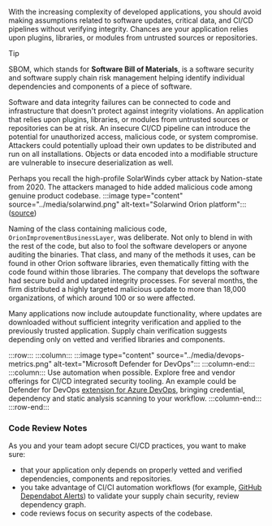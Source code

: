 
With the increasing complexity of developed applications, you should avoid making assumptions related to software updates, critical data, and CI/CD pipelines without verifying integrity.
Chances are your application relies upon plugins, libraries, or modules from untrusted sources or repositories.

> [!TIP]
> SBOM, which stands for **Software Bill of Materials**, is a software security and software supply chain risk management helping identify individual dependencies and components of a piece of software.

Software and data integrity failures can be connected to code and infrastructure that doesn't protect against integrity violations. An application that relies upon plugins, libraries, or modules from untrusted sources or repositories can be at risk. An insecure CI/CD pipeline can introduce the potential for unauthorized access, malicious code, or system compromise. Attackers could potentially upload their own updates to be distributed and run on all installations. Objects or data encoded into a modifiable structure are vulnerable to insecure deserialization as well.

Perhaps you recall the high-profile SolarWinds cyber attack by Nation-state from 2020. The attackers managed to hide added malicious code among genuine product codebase.
:::image type="content" source="../media/solarwind.png" alt-text="Solarwind Orion platform":::
([source](https://www.reversinglabs.com/blog/sunburst-the-next-level-of-stealth))

Naming of the class containing malicious code, `OrionImprovementBusinessLayer`, was deliberate. Not only to blend in with the rest of the code, but also to fool the software developers or anyone auditing the binaries. That class, and many of the methods it uses, can be found in other Orion software libraries, even thematically fitting with the code found within those libraries.
The company that develops the software had secure build and updated integrity processes. For several months, the firm distributed a highly targeted malicious update to more than 18,000 organizations, of which around 100 or so were affected.

Many applications now include autoupdate functionality, where updates are downloaded without sufficient integrity verification and applied to the previously trusted application.
Supply chain verification suggests depending only on vetted and verified libraries and components.

:::row:::
    :::column:::
        :::image type="content" source="../media/devops-metrics.png" alt-text="Microsoft Defender for DevOps":::
    :::column-end:::
    :::column:::
        Use automation when possible. Explore free and vendor offerings for CI/CD integrated security tooling. An example could be Defender for DevOps [extension for Azure DevOps](https://marketplace.visualstudio.com/items?itemName=ms-securitydevops.microsoft-security-devops-azdevops), bringing credential, dependency and static analysis scanning to your workflow.
    :::column-end:::
:::row-end:::

### Code Review Notes

As you and your team adopt secure CI/CD practices, you want to make sure:

- that your application only depends on properly vetted and verified dependencies, components and repositories.
- you take advantage of CI/CI automation workflows (for example, [GitHub Dependabot Alerts](https://docs.github.com/en/code-security/dependabot/dependabot-alerts/about-dependabot-alerts#detection-of-insecure-dependencies)) to validate your supply chain security, review dependency graph.
- code reviews focus on security aspects of the codebase.

